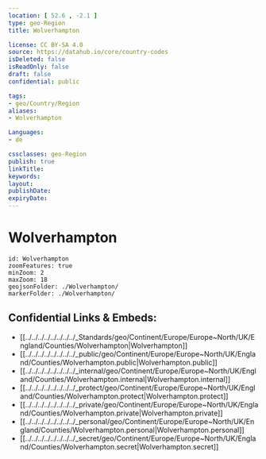 ```yaml
---
location: [ 52.6 , -2.1 ] 
type: geo-Region
title: Wolverhampton

license: CC BY-SA 4.0
source: https://datahub.io/core/country-codes
isDeleted: false
isReadOnly: false
draft: false
confidential: public

tags:
- geo/Country/Region
aliases:
- Wolverhampton

Languages:
- de

cssclasses: geo-Region
publish: true
linkTitle: 
keywords: 
layout: 
publishDate: 
expiryDate: 
---
```


# Wolverhampton

```leaflet
id: Wolverhampton
zoomFeatures: true 
minZoom: 2 
maxZoom: 18
geojsonFolder: ./Wolverhampton/
markerFolder: ./Wolverhampton/
```


## Confidential Links & Embeds: 
- [[../../../../../../../../_Standards/geo/Continent/Europe/Europe~North/UK/England/Counties/Wolverhampton|Wolverhampton]] 
- [[../../../../../../../../_public/geo/Continent/Europe/Europe~North/UK/England/Counties/Wolverhampton.public|Wolverhampton.public]] 
- [[../../../../../../../../_internal/geo/Continent/Europe/Europe~North/UK/England/Counties/Wolverhampton.internal|Wolverhampton.internal]] 
- [[../../../../../../../../_protect/geo/Continent/Europe/Europe~North/UK/England/Counties/Wolverhampton.protect|Wolverhampton.protect]] 
- [[../../../../../../../../_private/geo/Continent/Europe/Europe~North/UK/England/Counties/Wolverhampton.private|Wolverhampton.private]] 
- [[../../../../../../../../_personal/geo/Continent/Europe/Europe~North/UK/England/Counties/Wolverhampton.personal|Wolverhampton.personal]] 
- [[../../../../../../../../_secret/geo/Continent/Europe/Europe~North/UK/England/Counties/Wolverhampton.secret|Wolverhampton.secret]] 

